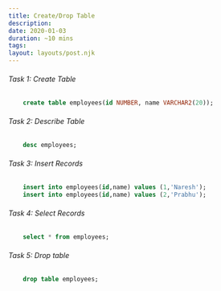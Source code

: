 ```yaml
---
title: Create/Drop Table
description:
date: 2020-01-03
duration: ~10 mins
tags:
layout: layouts/post.njk
---
```


###### Task 1: Create Table

```sql
    create table employees(id NUMBER, name VARCHAR2(20));
```

###### Task 2: Describe Table

```sql
    desc employees;
```

###### Task 3: Insert Records

```sql
    insert into employees(id,name) values (1,'Naresh');
    insert into employees(id,name) values (2,'Prabhu');
```

###### Task 4: Select Records

```sql
    select * from employees;
```



###### Task 5: Drop table

```sql
    drop table employees;
```

